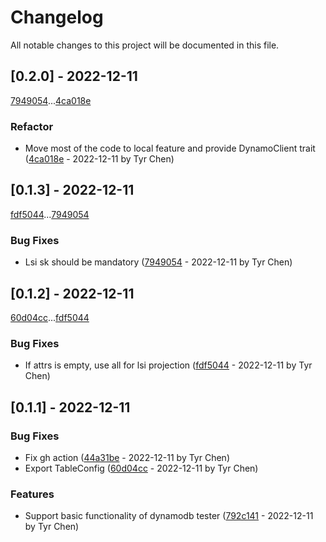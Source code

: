 # Changelog

All notable changes to this project will be documented in this file.

## [0.2.0] - 2022-12-11

[7949054](7949054a9b7f57f12489565d6185a4001f862b1e)...[4ca018e](4ca018ea460b5e803c2ce8eb70fec2903abd5227)

### Refactor

- Move most of the code to local feature and provide DynamoClient trait ([4ca018e](4ca018ea460b5e803c2ce8eb70fec2903abd5227) - 2022-12-11 by Tyr Chen)

## [0.1.3] - 2022-12-11

[fdf5044](fdf5044a3d0812fc4eb4290b90f084173ab179cb)...[7949054](7949054a9b7f57f12489565d6185a4001f862b1e)

### Bug Fixes

- Lsi sk should be mandatory ([7949054](7949054a9b7f57f12489565d6185a4001f862b1e) - 2022-12-11 by Tyr Chen)

## [0.1.2] - 2022-12-11

[60d04cc](60d04cca0eee440f3b90e76b9dca1a2ab5c52fc5)...[fdf5044](fdf5044a3d0812fc4eb4290b90f084173ab179cb)

### Bug Fixes

- If attrs is empty, use all for lsi projection ([fdf5044](fdf5044a3d0812fc4eb4290b90f084173ab179cb) - 2022-12-11 by Tyr Chen)

## [0.1.1] - 2022-12-11

### Bug Fixes

- Fix gh action ([44a31be](44a31be6824a5b0e4ed430625f489caa2363c804) - 2022-12-11 by Tyr Chen)
- Export TableConfig ([60d04cc](60d04cca0eee440f3b90e76b9dca1a2ab5c52fc5) - 2022-12-11 by Tyr Chen)

### Features

- Support basic functionality of dynamodb tester ([792c141](792c141c4555b53e47ef58786ee5b98557cfe92a) - 2022-12-11 by Tyr Chen)

<!-- generated by git-cliff -->
